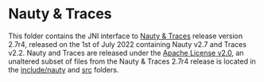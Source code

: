# Nauty & Traces
This folder contains the JNI interface to [Nauty & Traces](https://pallini.di.uniroma1.it/) release version 2.7r4, released on the 1st of July 2022 containing Nauty v2.7 and Traces v2.2. Nauty and Traces are released under the [Apache License v2.0](https://www.apache.org/licenses/LICENSE-2.0), an unaltered subset of files from the Nauty & Traces 2.7r4 release is located in the [include/nauty](include/nauty) and [src](src) folders.